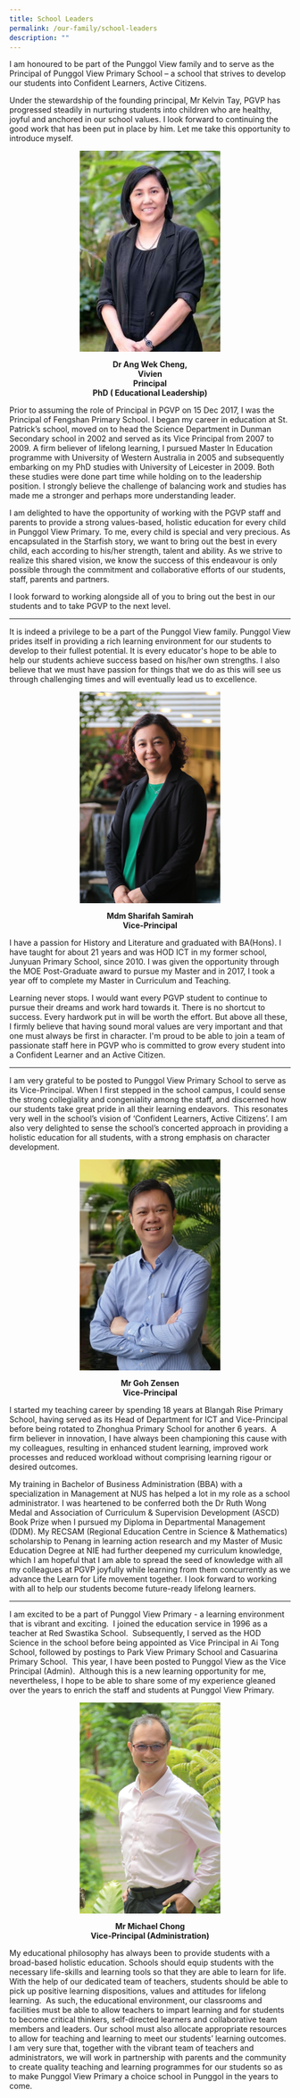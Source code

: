```yaml
---
title: School Leaders
permalink: /our-family/school-leaders
description: ""
---
```

I am honoured to be part of the Punggol View family and to serve as the Principal of Punggol View Primary School – a school that strives to develop our students into Confident Learners, Active Citizens.  

Under the stewardship of the founding principal, Mr Kelvin Tay, PGVP has progressed steadily in nurturing students into children who are healthy, joyful and anchored in our school values. I look forward to continuing the good work that has been put in place by him.  Let me take this opportunity to introduce myself.

<style>
img {
  display: block;
  margin-left: auto;
  margin-right: auto;
}
</style>
<body>


<img src="/images/Dr%20Ang%20Wek%20Cheng.jpg" alt="Paris" style="width:50%;">

</body>

<p style="text-align:center;"> <strong>Dr Ang Wek Cheng,<br>Vivien<br>Principal<br>PhD ( Educational Leadership)</strong></p>

Prior to assuming the role of Principal in PGVP on 15 Dec 2017, I was the Principal of Fengshan Primary School. I began my career in education at St. Patrick’s school, moved on to head the Science Department in Dunman Secondary school in 2002 and served as its Vice Principal from 2007 to 2009.  A firm believer of lifelong learning, I pursued Master In Education programme with University of Western Australia in 2005 and subsequently embarking on my PhD studies with University of Leicester in 2009. Both these studies were done part time while holding on to the leadership position.  I strongly believe the challenge of balancing work and studies has made me a stronger and perhaps more understanding leader. 

I am delighted to have the opportunity of working with the PGVP staff and parents to provide a strong values-based, holistic education for every child in Punggol View Primary. To me, every child is special and very precious. As encapsulated in the Starfish story, we want to bring out the best in every child, each according to his/her strength, talent and ability. As we strive to realize this shared vision, we know the success of this endeavour is only possible through the commitment and collaborative efforts of our students, staff, parents and partners. 

I look forward to working alongside all of you to bring out the best in our students and to take PGVP to the next level. 

---

It is indeed a privilege to be a part of the Punggol View family. Punggol View prides itself in providing a rich learning environment for our students to develop to their fullest potential. It is every educator's hope to be able to help our students achieve success based on his/her own strengths. I also believe that we must have passion for things that we do as this will see us through challenging times and will eventually lead us to excellence.

<style>
img {
  display: block;
  margin-left: auto;
  margin-right: auto;
}
</style>
<body>


<img src="/images/Mdm%20Sharifah%20Samirah.jpg" alt="Mdm Sharifah Samirah" style="width:50%;">

</body>

<p style="text-align:center;"> <strong>Mdm Sharifah Samirah<br>Vice-Principal</strong></p>

I have a passion for History and Literature and graduated with BA(Hons). I have taught for about 21 years and was HOD ICT in my former school, Junyuan Primary School, since 2010. I was given the opportunity through the MOE Post-Graduate award to pursue my Master and in 2017, I took a year off to complete my Master in Curriculum and Teaching.

Learning never stops. I would want every PGVP student to continue to pursue their dreams and work hard towards it. There is no shortcut to success. Every hardwork put in will be worth the effort. But above all these, I firmly believe that having sound moral values are very important and that one must always be first in character. I'm proud to be able to join a team of passionate staff here in PGVP who is committed to grow every student into a Confident Learner and an Active Citizen.

---

I am very grateful to be posted to Punggol View Primary School to serve as its Vice-Principal. When I first stepped in the school campus, I could sense the strong collegiality and congeniality among the staff, and discerned how our students take great pride in all their learning endeavors.  This resonates very well in the school’s vision of ‘Confident Learners, Active Citizens’. I am also very delighted to sense the school’s concerted approach in providing a holistic education for all students, with a strong emphasis on character development.

<style>
img {
  display: block;
  margin-left: auto;
  margin-right: auto;
}
</style>
<body>


<img src="/images/Mr%20Goh%20Zensen.jpg" alt="Mr Goh Zensen" style="width:50%;">

</body>

<p style="text-align:center;"> <strong>Mr Goh Zensen<br>Vice-Principal</strong></p>

I started my teaching career by spending 18 years at Blangah Rise Primary School, having served as its Head of Department for ICT and Vice-Principal before being rotated to Zhonghua Primary School for another 6 years.  A firm believer in innovation, I have always been championing this cause with my colleagues, resulting in enhanced student learning, improved work processes and reduced workload without comprising learning rigour or desired outcomes.

My training in Bachelor of Business Administration (BBA) with a specialization in Management at NUS has helped a lot in my role as a school administrator. I was heartened to be conferred both the Dr Ruth Wong Medal and Association of Curriculum & Supervision Development (ASCD) Book Prize when I pursued my Diploma in Departmental Management (DDM). My RECSAM (Regional Education Centre in Science & Mathematics) scholarship to Penang in learning action research and my Master of Music Education Degree at NIE had further deepened my curriculum knowledge, which I am hopeful that I am able to spread the seed of knowledge with all my colleagues at PGVP joyfully while learning from them concurrently as we advance the Learn for Life movement together. I look forward to working with all to help our students become future-ready lifelong learners.

---

I am excited to be a part of Punggol View Primary - a learning environment that is vibrant and exciting.  I joined the education service in 1996 as a teacher at Red Swastika School.  Subsequently, I served as the HOD Science in the school before being appointed as Vice Principal in Ai Tong School, followed by postings to Park View Primary School and Casuarina Primary School.  This year, I have been posted to Punggol View as the Vice Principal (Admin).  Although this is a new learning opportunity for me, nevertheless, I hope to be able to share some of my experience gleaned over the years to enrich the staff and students at Punggol View Primary.

<style>
img {
  display: block;
  margin-left: auto;
  margin-right: auto;
}
</style>
<body>


<img src="/images/Mr%20Michael%20Chong.jpg" alt="Mr Michael Chong" style="width:50%;">

</body>

<p style="text-align:center;"> <strong>Mr Michael Chong<br>Vice-Principal (Administration)</strong></p>

My educational philosophy has always been to provide students with a broad-based holistic education. Schools should equip students with the necessary life-skills and learning tools so that they are able to learn for life. With the help of our dedicated team of teachers, students should be able to pick up positive learning dispositions, values and attitudes for lifelong learning.  As such, the educational environment, our classrooms and facilities must be able to allow teachers to impart learning and for students to become critical thinkers, self-directed learners and collaborative team members and leaders. Our school must also allocate appropriate resources to allow for teaching and learning to meet our students’ learning outcomes.  I am very sure that, together with the vibrant team of teachers and administrators, we will work in partnership with parents and the community to create quality teaching and learning programmes for our students so as to make Punggol View Primary a choice school in Punggol in the years to come.